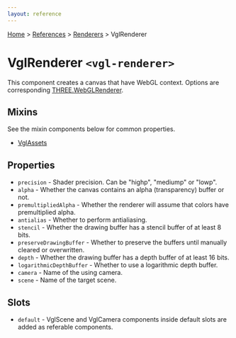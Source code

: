 ```yaml
---
layout: reference
---
```

[Home](..) &gt; [References](.) &gt; [Renderers](.#renderers) &gt; VglRenderer
# VglRenderer `<vgl-renderer>`
This component creates a canvas that have WebGL context. Options are corresponding [THREE.WebGLRenderer](https://threejs.org/docs/index.html#api/core/Object3D).
## Mixins
See the mixin components below for common properties.
* [VglAssets](vgl-assets)

## Properties
* `precision` - Shader precision. Can be "highp", "mediump" or "lowp".
* `alpha` - Whether the canvas contains an alpha (transparency) buffer or not.
* `premultipliedAlpha` - Whether the renderer will assume that colors have premultiplied alpha.
* `antialias` - Whether to perform antialiasing.
* `stencil` - Whether the drawing buffer has a stencil buffer of at least 8 bits.
* `preserveDrawingBuffer` - Whether to preserve the buffers until manually cleared or overwritten.
* `depth` - Whether the drawing buffer has a depth buffer of at least 16 bits.
* `logarithmicDepthBuffer` - Whether to use a logarithmic depth buffer.
* `camera` - Name of the using camera.
* `scene` - Name of the target scene.

## Slots
* `default` - VglScene and VglCamera components inside default slots are added as referable components.

